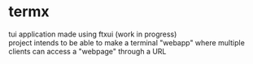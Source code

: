 # termx
tui application made using ftxui (work in progress)<br>
project intends to be able to make a terminal "webapp" where multiple clients can access a "webpage" through a URL<br>
